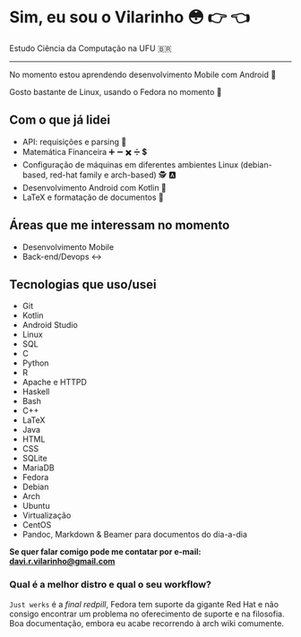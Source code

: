 # Sim, eu sou o Vilarinho 😳 👉 👈

Estudo Ciência da Computação na UFU 🇧🇷

---

No momento estou aprendendo desenvolvimento Mobile com Android 📱

Gosto bastante de Linux, usando o Fedora no momento 🐧

## Com o que já lidei

+ API: requisições e parsing 🔄
+ Matemática Financeira ➕ ➖ ✖️ ➗ 💲
+ Configuração de máquinas em diferentes ambientes Linux (debian-based, red-hat family e arch-based) 🕵️ 🅰️
+ Desenvolvimento Android com Kotlin 📱
+ LaTeX e formatação de documentos 📰

## Áreas que me interessam no momento

+ Desenvolvimento Mobile 
+ Back-end/Devops ↔️

## Tecnologias que uso/usei

+ Git
+ Kotlin
+ Android Studio
+ Linux
+ SQL
+ C
+ Python
+ R
+ Apache e HTTPD
+ Haskell
+ Bash
+ C++
+ LaTeX
+ Java
+ HTML
+ CSS
+ SQLite
+ MariaDB
+ Fedora
+ Debian
+ Arch
+ Ubuntu
+ Virtualização
+ CentOS
+ Pandoc, Markdown & Beamer para documentos do dia-a-dia


**Se quer falar comigo pode me contatar por e-mail: davi.r.vilarinho@gmail.com**

### Qual é a melhor distro e qual o seu workflow?

```Just werks``` é a *final redpill*, Fedora tem suporte da gigante Red Hat e não consigo encontrar um problema no oferecimento de suporte e na filosofia. Boa documentação, embora eu acabe recorrendo à arch wiki comumente.
